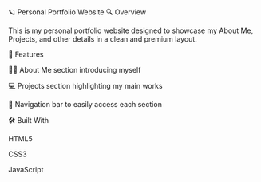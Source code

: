 🪐 Personal Portfolio Website
🔍 Overview

This is my personal portfolio website designed to showcase my About Me, Projects, and other details in a clean and premium layout.

🧭 Features

🧍‍♂️ About Me section introducing myself

💻 Projects section highlighting my main works

📑 Navigation bar to easily access each section

🛠️ Built With

HTML5

CSS3

JavaScript
